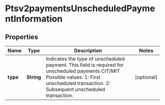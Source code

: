 
# Ptsv2paymentsUnscheduledPaymentInformation

## Properties
Name | Type | Description | Notes
------------ | ------------- | ------------- | -------------
**type** | **String** | Indicates the type of unscheduled payment. This field is required for unscheduled payments CIT/MIT Possible values: 1: First unscheduled transaction. 2: Subsequent unscheduled transaction.  |  [optional]



